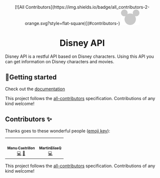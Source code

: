 <p align="center">
<!-- ALL-CONTRIBUTORS-BADGE:START - Do not remove or modify this section -->
[![All Contributors](https://img.shields.io/badge/all_contributors-2-orange.svg?style=flat-square)](#contributors-)
<!-- ALL-CONTRIBUTORS-BADGE:END -->
  <a href="https://www.disneyapi.dev">
    <img src="./static/mickey-silhouette.svg" width="60" />
  </a>
</p>
<h1 align="center">
  Disney API
</h1>

Disney API is a restful API based on Disney characters. Using this API you can get information on Disney characters and movies.

## 💫Getting started

Check out the [documentation](https://www.disneyapi.dev)

This project follows the [all-contributors](https://github.com/all-contributors/all-contributors) specification. Contributions of any kind welcome!

## Contributors ✨

Thanks goes to these wonderful people ([emoji key](https://allcontributors.org/docs/en/emoji-key)):

<!-- ALL-CONTRIBUTORS-LIST:START - Do not remove or modify this section -->
<!-- prettier-ignore-start -->
<!-- markdownlint-disable -->
<table>
  <tr>
    <td align="center"><a href="https://www.manuela.dev/"><img src="https://avatars.githubusercontent.com/u/10585946?v=4?s=100" width="100px;" alt=""/><br /><sub><b>Manu Castrillon</b></sub></a><br /><a href="https://github.com/ManuCastrillonM/disney-api/commits?author=ManuCastrillonM" title="Code">💻</a> <a href="https://github.com/ManuCastrillonM/disney-api/commits?author=ManuCastrillonM" title="Documentation">📖</a></td>
    <td align="center"><a href="https://github.com/MartinEliasQ"><img src="https://avatars.githubusercontent.com/u/10585976?v=4?s=100" width="100px;" alt=""/><br /><sub><b>MartinEliasQ</b></sub></a><br /><a href="https://github.com/ManuCastrillonM/disney-api/commits?author=MartinEliasQ" title="Code">💻</a></td>
  </tr>
</table>

<!-- markdownlint-restore -->
<!-- prettier-ignore-end -->

<!-- ALL-CONTRIBUTORS-LIST:END -->

This project follows the [all-contributors](https://github.com/all-contributors/all-contributors) specification. Contributions of any kind welcome!
